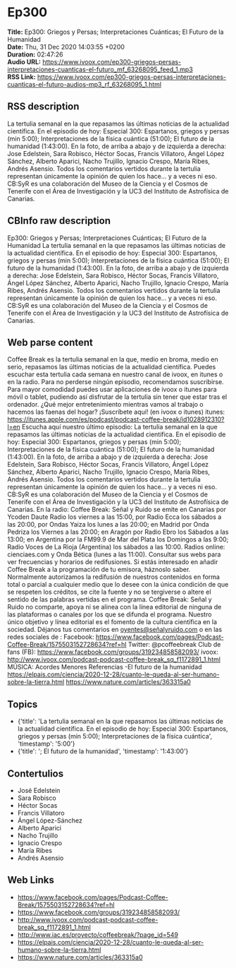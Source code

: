 # Ep300  
**Title:** Ep300: Griegos y Persas; Interpretaciones Cuánticas; El Futuro de la Humanidad  
**Date:** Thu, 31 Dec 2020 14:03:55 +0200  
**Duration:** 02:47:26  
**Audio URL:** https://www.ivoox.com/ep300-griegos-persas-interpretaciones-cuanticas-el-futuro_mf_63268095_feed_1.mp3  
**RSS Link:** https://www.ivoox.com/ep300-griegos-persas-interpretaciones-cuanticas-el-futuro-audios-mp3_rf_63268095_1.html  

## RSS description
La tertulia semanal en la que repasamos las últimas noticias de la actualidad científica. En el episodio de hoy: Especial 300: Espartanos, griegos y persas (min 5:00); Interpretaciones de la física cuántica (51:00); El futuro de la humanidad (1:43:00). En la foto, de arriba a abajo y de izquierda a derecha: Jose Edelstein, Sara Robisco, Héctor Socas, Francis Villatoro, Ángel López Sánchez, Alberto Aparici, Nacho Trujillo, Ignacio Crespo, María Ribes, Andrés Asensio. Todos los comentarios vertidos durante la tertulia representan únicamente la opinión de quien los hace... y a veces ni eso. CB:SyR es una colaboración del Museo de la Ciencia y el Cosmos de Tenerife con el Área de Investigación y la UC3 del Instituto de Astrofísica de Canarias.

## CBInfo raw description
Ep300: Griegos y Persas; Interpretaciones Cuánticas; El Futuro de la Humanidad
La tertulia semanal en la que repasamos las últimas noticias de la actualidad científica. En el episodio de hoy: Especial 300: Espartanos, griegos y persas (min 5:00); Interpretaciones de la física cuántica (51:00); El futuro de la humanidad (1:43:00). En la foto, de arriba a abajo y de izquierda a derecha: Jose Edelstein, Sara Robisco, Héctor Socas, Francis Villatoro, Ángel López Sánchez, Alberto Aparici, Nacho Trujillo, Ignacio Crespo, María Ribes, Andrés Asensio. Todos los comentarios vertidos durante la tertulia representan únicamente la opinión de quien los hace... y a veces ni eso. CB:SyR es una colaboración del Museo de la Ciencia y el Cosmos de Tenerife con el Área de Investigación y la UC3 del Instituto de Astrofísica de Canarias.


## Web parse content
Coffee Break es la tertulia semanal en la que, medio en broma, medio en serio, repasamos las últimas noticias de la actualidad científica. Puedes escuchar esta tertulia cada semana en nuestro canal de ivoox, en itunes o en la radio. Para no perderse ningún episodio, recomendamos suscribirse. Para mayor comodidad puedes usar aplicaciones de ivoox o itunes para móvil o tablet, pudiendo así disfrutar de la tertulia sin tener que estar tras el ordenador. ¿Qué mejor entretenimiento mientras vamos al trabajo o hacemos las faenas del hogar? ¡Suscríbete aquí! (en ivoox o itunes) itunes: https://itunes.apple.com/es/podcast/podcast-coffee-break/id1028912310?l=en Escucha aquí nuestro último episodio: La tertulia semanal en la que repasamos las últimas noticias de la actualidad científica. En el episodio de hoy: Especial 300: Espartanos, griegos y persas (min 5:00); Interpretaciones de la física cuántica (51:00); El futuro de la humanidad (1:43:00). En la foto, de arriba a abajo y de izquierda a derecha: Jose Edelstein, Sara Robisco, Héctor Socas, Francis Villatoro, Ángel López Sánchez, Alberto Aparici, Nacho Trujillo, Ignacio Crespo, María Ribes, Andrés Asensio. Todos los comentarios vertidos durante la tertulia representan únicamente la opinión de quien los hace… y a veces ni eso. CB:SyR es una colaboración del Museo de la Ciencia y el Cosmos de Tenerife con el Área de Investigación y la UC3 del Instituto de Astrofísica de Canarias. En la radio: Coffee Break: Señal y Ruido se emite en Canarias por Ycoden Daute Radio los viernes a las 15:00, por Radio Ecca los sábados a las 20:00, por Ondas Yaiza los lunes a las 20:00; en Madrid por Onda Pedriza los Viernes a las 20:00; en Aragón por Radio Ebro los Sábados a las 13:00; en Argentina por la FM99.9 de Mar del Plata los Domingos a las 9:00; Radio Voces de La Rioja (Argentina) los sábados a las 10:00. Radios online: cienciaes.com y Onda Bética (lunes a las 11:00). Consultar sus webs para ver frecuencias y horarios de redifusiones. Si estás interesado en añadir Coffee Break a la programación de tu emisora, háznoslo saber. Normalmente autorizamos la redifusión de nuestros contenidos en forma total o parcial a cualquier medio que lo desee con la única condición de que se respeten los créditos, se cite la fuente y no se tergiverse o altere el sentido de las palabras vertidas en el programa. Coffee Break: Señal y Ruido no comparte, apoya ni se alinea con la línea editorial de ninguna de las plataformas o canales por los que se difunda el programa. Nuestro único objetivo y línea editorial es el fomento de la cultura científica en la sociedad. Déjanos tus comentarios en oyentes@señalyruido.com o en las redes sociales de : Facebook: https://www.facebook.com/pages/Podcast-Coffee-Break/1575503152728634?ref=hl Twitter: @pcoffeebreak Club de fans (FB): https://www.facebook.com/groups/319234858582093/ ivoox: http://www.ivoox.com/podcast-podcast-coffee-break_sq_f1172891_1.html MÚSICA: Acordes Menores Referencias -El futuro de la humanidad https://elpais.com/ciencia/2020-12-28/cuanto-le-queda-al-ser-humano-sobre-la-tierra.html https://www.nature.com/articles/363315a0

## Topics
- {'title': 'La tertulia semanal en la que repasamos las últimas noticias de la actualidad científica. En el episodio de hoy: Especial 300: Espartanos, griegos y persas (min 5:00); Interpretaciones de la física cuántica', 'timestamp': '5:00'}
- {'title': '; El futuro de la humanidad', 'timestamp': '1:43:00'}
## Contertulios
- José Edelstein
- Sara Robisco
- Héctor Socas
- Francis Villatoro
- Ángel López-Sánchez
- Alberto Aparici
- Nacho Trujillo
- Ignacio Crespo
- María Ribes
- Andrés Asensio
## Web Links
- https://www.facebook.com/pages/Podcast-Coffee-Break/1575503152728634?ref=hl
- https://www.facebook.com/groups/319234858582093/
- http://www.ivoox.com/podcast-podcast-coffee-break_sq_f1172891_1.html
- http://www.iac.es/proyecto/coffeebreak/?page_id=549
- https://elpais.com/ciencia/2020-12-28/cuanto-le-queda-al-ser-humano-sobre-la-tierra.html
- https://www.nature.com/articles/363315a0